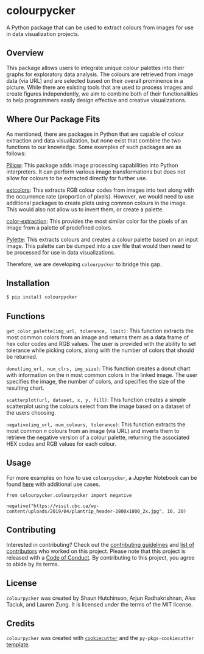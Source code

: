 # colourpycker

A Python package that can be used to extract colours from images for use in data visualization projects.

## Overview

This package allows users to integrate unique colour palettes into their graphs for exploratory data analysis. The colours are retrieved from image data (via URL) and are selected based on their overall prominence in a picture. While there are existing tools that are used to process images and create figures independently, we aim to combine both of their functionalities to help programmers easily design effective and creative visualizations.

## Where Our Package Fits

As mentioned, there are packages in Python that are capable of colour extraction and data visualization, but none exist that combine the two functions to our knowledge. Some examples of such packages are as follows:

[Pillow](https://pypi.org/project/Pillow/): This package adds image processing capabilities into Python interpreters. It can perform various image transformations but does not allow for colours to be extracted directly for further use.

[extcolors](https://pypi.org/project/extcolors/): This extracts RGB colour codes from images into text along with the occurrence rate (proportion of pixels). However, we would need to use additional packages to create plots using common colours in the image. This would also not allow us to invert them, or create a palette.

[color-extraction](https://pypi.org/project/color-extraction/): This provides the most similar color for the pixels of an image from a palette of predefined colors.

[Pylette](https://github.com/qTipTip/Pylette/): This extracts colours and creates a colour palette based on an input image. This palette can be dumped into a csv file that would then need to be processed for use in data visualizations.

Therefore, we are developing `colourpycker` to bridge this gap.

## Installation

```bash
$ pip install colourpycker
```

## Functions

`get_color_palette(img_url, tolerance, limit)`: This function extracts the most common colors from an image and returns them as a data frame of hex color codes and RGB values. The user is provided with the ability to set tolerance while picking colors, along with the number of colors that should be returned.

`donut(img_url, num_clrs, img_size)`: This function creates a donut chart with information on the $n$ most common colors in the linked image. The user specifies the image, the number of colors, and specifies the size of the resulting chart.

`scatterplot(url, dataset, x, y, fill)`: This function creates a simple scatterplot using the colours select from the image based on a dataset of the users choosing.

`negative(img_url, num_colours, tolerance)`: This function extracts the most common $n$ colours from an image (via URL) and inverts them to retrieve the negative version of a colour palette, returning the associated HEX codes and RGB values for each colour.

## Usage

For more examples on how to use `colourpycker`, a Jupyter Notebook can be found [here](https://github.com/UBC-MDS/colourpycker/blob/main/docs/example.ipynb) with additional use cases.

```
from colourpycker.colourpycker import negative

negative("https://visit.ubc.ca/wp-content/uploads/2019/04/plantrip_header-2800x1000_2x.jpg", 10, 20)
```

## Contributing

Interested in contributing? Check out the [contributing guidelines](https://github.com/UBC-MDS/colourpycker/blob/main/CONTRIBUTING.md) and [list of contributors](https://github.com/UBC-MDS/colourpycker/blob/main/CONTRIBUTORS.md) who worked on this project. Please note that this project is released with a [Code of Conduct](https://github.com/UBC-MDS/colourpycker/blob/main/CONDUCT.md). By contributing to this project, you agree to abide by its terms.

## License

`colourpycker` was created by Shaun Hutchinson, Arjun Radhakrishnan, Alex Taciuk, and Lauren Zung. It is licensed under the terms of the MIT license.

## Credits

`colourpycker` was created with [`cookiecutter`](https://cookiecutter.readthedocs.io/en/latest/) and the `py-pkgs-cookiecutter` [template](https://github.com/py-pkgs/py-pkgs-cookiecutter).
